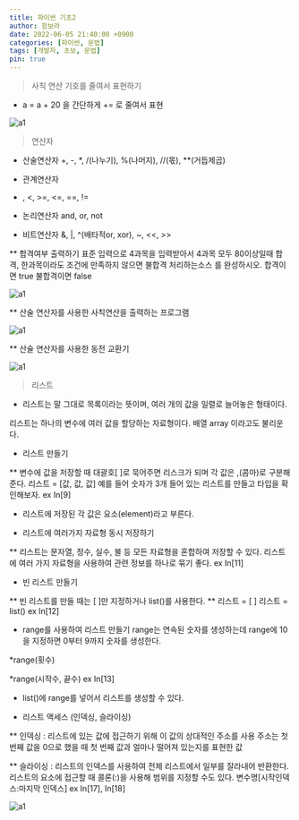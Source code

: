 ```yaml
---
title: 파이썬 기초2
author: 함보라
date: 2022-06-05 21:40:00 +0900
categories: [파이썬, 문법]
tags: [개발자, 초보, 문법]
pin: true
---
```


> 사칙 연산 기호를 줄여서 표현하기
- a = a + 20 을 간단하게 += 로 줄여서 표현

![a1](https://gkaqhfk.github.io/assets/img/a7.png)

> 연산자

- 산술연산자
+, -, *, /(나누기), %(나머지), //(몫), **(거듭제곱)

- 관계연산자

- , <, >=, <=, ==, !=

- 논리연산자 and, or, not

- 비트연산자
&, |, ^(배타적or, xor), ~, <<, >>

** 합격여부 출력하기 표준 입력으로 4과목을 입력받아서 4과목 모두 80이상일때 합격, 한과목이라도 조건에 만족하지 않으면 불합격 처리하는소스 를 완성하시오. 합격이면 true 불합격이면 false


![a1](https://gkaqhfk.github.io/assets/img/a8.png)

** 산술 연산자를 사용한 사칙연산을 출력하는 프로그램

![a1](https://gkaqhfk.github.io/assets/img/a9.png)

** 산술 연산자를 사용한 동전 교환기

![a1](https://gkaqhfk.github.io/assets/img/a10.png)

> 리스트

- 리스트는 말 그대로 목록이라는 뜻이며, 여러 개의 값을 일렬로 늘어놓은 형태이다.

리스트는 하나의 변수에 여러 값을 할당하는 자료형이다.
배열 array 이라고도 불리운다.

- 리스트 만들기

** 변수에 값을 저장할 때 대괄호[ ]로 묵어주면 리스크가 되며 각 값은 ,(콤마)로 구분해준다.
리스트 = [값, 값, 값] 예를 들어 숫자가 3개 들어 있는 리스트를 만들고 타입을 확인해보자. ex In[9]

- 리스트에 저장된 각 값은 요소(element)라고 부른다.

- 리스트에 여러가지 자료형 동시 저장하기

** 리스트는 문자열, 정수, 실수, 불 등 모든 자료형을 혼합하여 저장할 수 있다.
리스트에 여러 가지 자료형을 사용하여 관련 정보를 하나로 묶기 좋다. ex In[11]

- 빈 리스트 만들기

** 빈 리스트를 만들 때는 [ ]만 지정하거나 list()를 사용한다.
** 리스트 = [ ] 리스트 = list() ex In[12]

- range를 사용하여 리스트 만들기
range는 연속된 숫자를 생성하는데 range에 10을 지정하면 0부터 9까지 숫자를 생성한다.

*range(횟수)

*range(시작수, 끝수) ex In[13]

- list()에 range를 넣어서 리스트를 생성할 수 있다.

- 리스트 액세스 (인덱싱, 슬라이싱)

** 인덱싱 :  리스트에 있는 값에 접근하기 위해 이 값의 상대적인 주소를 사용
주소는 첫 번째 값을 0으로 했을 때 첫 번째 값과 얼마나 떨어져 있는지를 표현한 값 

** 슬라이싱 : 리스트의 인덱스를 사용하여 전체 리스트에서 일부를 잘라내어 반환한다. 리스트의 요소에 접근할 때 콜론(:)을 사용해 범위를 지정할 수도 있다.
변수명[시작인덱스:마지막 인덱스] ex  In[17], In[18]

![a1](https://gkaqhfk.github.io/assets/img/a11.png)



